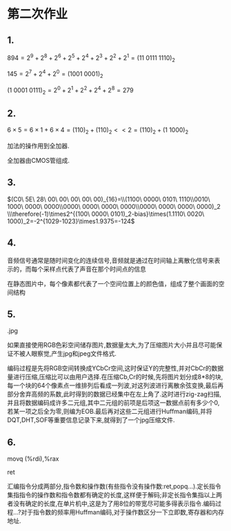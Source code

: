 # 第二次作业

## 1. 

$894=2^9+2^8+2^6+2^5+2^4+2^3+2^2+2^1=(11\ 0111\ 1110)_2$

$145=2^7+2^4+2^0=(1001\ 0001)_2$

$(1\ 0001\ 0111)_2=2^0+2^1+2^2+2^4+2^8=279$

## 2.

$6\times5=6\times1+6\times4=(110)_2+(110)_2<<2=(110)_2+(1\ 1000)_2$

加法的操作用到全加器.

全加器由CMOS管组成.

## 3.

$(C0\ 5E\ 28\ 00\ 00\ 00\ 00\ 00)_{16}=\\(1100\ 0000\ 0101\ 1110\\0010\ 1000\ 0000\ 0000\\0000\ 0000\ 0000\ 0000\\0000\ 0000\ 0000\ 0000)_2 \\\therefore(-1)\times2^{(100\ 0000\ 0101)_2-bias}\times(1.1110\ 0020\ 1000)_2=-2^{1029-1023}\times1.9375=-124$

## 4.

音频信号通常是随时间变化的连续信号,音频就是通过在时间轴上离散化信号来表示的，而每个采样点代表了声音在那个时间点的信息

在静态图片中，每个像素都代表了一个空间位置上的颜色值，组成了整个画面的空间结构

## 5.

.jpg

如果直接使用RGB色彩空间储存图片,数据量太大,为了压缩图片大小并且尽可能保证不被人眼察觉,产生jpg和jpeg文件格式.

编码过程是先将RGB空间转换成YCbCr空间,这时保证Y的完整性,并对CbCr的数据量进行压缩,压缩比可以由用户选择.在压缩Cb,Cr的时候,先将图片划分成8*8的块,每一个块的64个像素点一维排列后看成一列波,对这列波进行离散余弦变换,最后再部分舍弃高频的系数,此时得到的数据已经集中在左上角了.这时进行zig-zag扫描,并且将数据编码成许多二元组,其中二元组的前项是后项这一数据点前有多少个0,若某一项之后全为零,则编为EOB.最后再对这些二元组进行Huffman编码,并将DQT,DHT,SOF等重要信息记录下来,就得到了一个jpg压缩文件.

## 6.

movq (%rdi),%rax

ret

汇编指令分成两部分,指令数和操作数(有些指令没有操作数:ret,popq...).定长指令集指指令的操作数和指令数都有确定的长度,这样便于解码;非定长指令集指以上两者没有确定的长度,在单片机中,这是为了用8位的带宽尽可能多得表示指令.编码过程...?对于指令数的频率用Huffman编码,对于操作数区分一下立即数,寄存器和内存地址.